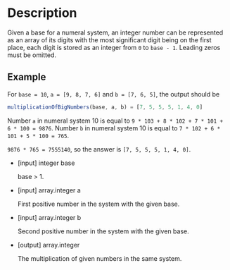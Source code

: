 # Description
Given a base for a numeral system, an integer number can be represented as an array of its digits with the most significant digit being on the first place, each digit is stored as an integer from `0` to `base - 1`. Leading zeros must be omitted.

## Example
For `base = 10`, `a = [9, 8, 7, 6]` and `b = [7, 6, 5]`, the output should be

```javascript
multiplicationOfBigNumbers(base, a, b) = [7, 5, 5, 5, 1, 4, 0]
```

Number `a` in numeral system 10 is equal to `9 * 103 + 8 * 102 + 7 * 101 + 6 * 100 = 9876`. Number `b` in numeral system 10 is equal to `7 * 102 + 6 * 101 + 5 * 100 = 765`.

`9876 * 765 = 7555140`, so the answer is `[7, 5, 5, 5, 1, 4, 0]`.
- [input] integer base

  base > 1.

- [input] array.integer a

  First positive number in the system with the given base.

- [input] array.integer b

  Second positive number in the system with the given base.

- [output] array.integer

  The multiplication of given numbers in the same system.
